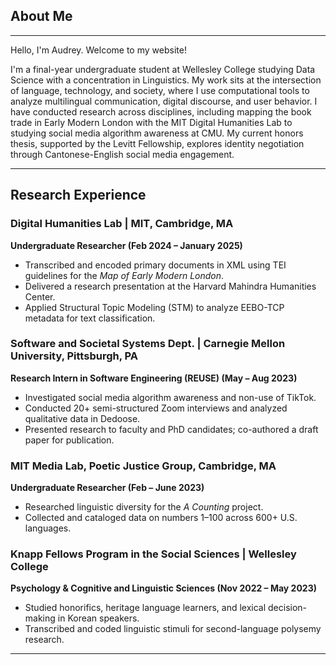 ## About Me

---
Hello, I'm Audrey. Welcome to my website!

I'm a final-year undergraduate student at Wellesley College studying Data Science with a concentration in Linguistics. My work sits at the intersection of language, technology, and society, where I use computational tools to analyze multilingual communication, digital discourse, and user behavior. I have conducted research across disciplines, including mapping the book trade in Early Modern London with the MIT Digital Humanities Lab to studying social media algorithm awareness at CMU. My current honors thesis, supported by the Levitt Fellowship, explores identity negotiation through Cantonese-English social media engagement. 

---
## Research Experience

### Digital Humanities Lab | MIT, Cambridge, MA  
**Undergraduate Researcher (Feb 2024 – January 2025)**  
- Transcribed and encoded primary documents in XML using TEI guidelines for the *Map of Early Modern London*.
- Delivered a research presentation at the Harvard Mahindra Humanities Center.
- Applied Structural Topic Modeling (STM) to analyze EEBO-TCP metadata for text classification.

### Software and Societal Systems Dept. | Carnegie Mellon University, Pittsburgh, PA  
**Research Intern in Software Engineering (REUSE) (May – Aug 2023)**  
- Investigated social media algorithm awareness and non-use of TikTok.
- Conducted 20+ semi-structured Zoom interviews and analyzed qualitative data in Dedoose.
- Presented research to faculty and PhD candidates; co-authored a draft paper for publication.

### MIT Media Lab, Poetic Justice Group, Cambridge, MA  
**Undergraduate Researcher (Feb – June 2023)**  
- Researched linguistic diversity for the *A Counting* project.
- Collected and cataloged data on numbers 1–100 across 600+ U.S. languages.

### Knapp Fellows Program in the Social Sciences | Wellesley College  
**Psychology & Cognitive and Linguistic Sciences (Nov 2022 – May 2023)**  
- Studied honorifics, heritage language learners, and lexical decision-making in Korean speakers.
- Transcribed and coded linguistic stimuli for second-language polysemy research.

---
